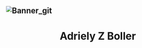 ![Banner_git](https://github.com/AdrielyZBoller/AdrielyZBoller/assets/148827018/4ab6f324-2f9d-4237-89b2-852b6dda7935)
---

<div align="center">

 # Adriely Z Boller
